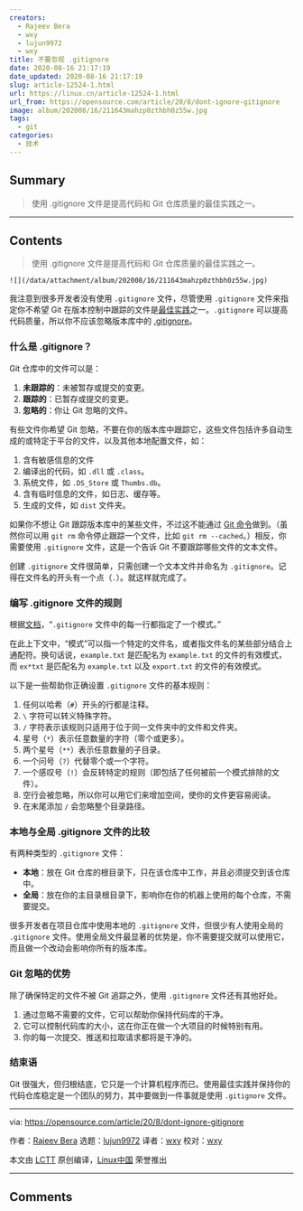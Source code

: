 ```yaml
---
creators:
  - Rajeev Bera
  - wxy
  - lujun9972
  - wxy
title: 不要忽视 .gitignore
date: 2020-08-16 21:17:19
date_updated: 2020-08-16 21:17:19
slug: article-12524-1.html
url: https://linux.cn/article-12524-1.html
url_from: https://opensource.com/article/20/8/dont-ignore-gitignore
image: album/202008/16/211643mahzp0zthbh0z55w.jpg
tags:
  - git
categories:
  - 技术
---
```


## Summary

> 使用 .gitignore 文件是提高代码和 Git 仓库质量的最佳实践之一。

***

<!-- more -->

## Contents

> 
> 使用 .gitignore 文件是提高代码和 Git 仓库质量的最佳实践之一。
> 
> 
> 

`![](/data/attachment/album/202008/16/211643mahzp0zthbh0z55w.jpg)`

我注意到很多开发者没有使用 `.gitignore` 文件，尽管使用 `.gitignore` 文件来指定你不希望 Git 在版本控制中跟踪的文件是[最佳实践](https://opensource.com/article/20/7/git-repos-best-practices)之一。`.gitignore` 可以提高代码质量，所以你不应该忽略版本库中的 [.gitignore](https://git-scm.com/docs/gitignore)。

### 什么是 .gitignore？

Git 仓库中的文件可以是：

1. **未跟踪的**：未被暂存或提交的变更。
2. **跟踪的**：已暂存或提交的变更。
3. **忽略的**：你让 Git 忽略的文件。

有些文件你希望 Git 忽略，不要在你的版本库中跟踪它，这些文件包括许多自动生成的或特定于平台的文件，以及其他本地配置文件，如：

1. 含有敏感信息的文件
2. 编译出的代码，如 `.dll` 或 `.class`。
3. 系统文件，如 `.DS_Store` 或 `Thumbs.db`。
4. 含有临时信息的文件，如日志、缓存等。
5. 生成的文件，如 `dist` 文件夹。

如果你不想让 Git 跟踪版本库中的某些文件，不过这不能通过 [Git 命令](https://acompiler.com/git-commands/)做到。（虽然你可以用 `git rm` 命令停止跟踪一个文件，比如 `git rm --cached`。）相反，你需要使用 `.gitignore` 文件，这是一个告诉 Git 不要跟踪哪些文件的文本文件。

创建 `.gitignore` 文件很简单，只需创建一个文本文件并命名为 `.gitignore`。记得在文件名的开头有一个点（`.`）。就这样就完成了。

### 编写 .gitignore 文件的规则

根据[文档](https://git-scm.com/docs/gitignore)，“`.gitignore` 文件中的每一行都指定了一个模式。”

在此上下文中，“模式”可以指一个特定的文件名，或者指文件名的某些部分结合上通配符。换句话说，`example.txt` 是匹配名为 `example.txt` 的文件的有效模式，而 `ex*txt` 是匹配名为 `example.txt` 以及 `export.txt` 的文件的有效模式。

以下是一些帮助你正确设置 `.gitignore` 文件的基本规则：

1. 任何以哈希（`#`）开头的行都是注释。
2. `\` 字符可以转义特殊字符。
3. `/` 字符表示该规则只适用于位于同一文件夹中的文件和文件夹。
4. 星号（`*`）表示任意数量的字符（零个或更多）。
5. 两个星号（`**`）表示任意数量的子目录。
6. 一个问号（`?`）代替零个或一个字符。
7. 一个感叹号（`!`）会反转特定的规则（即包括了任何被前一个模式排除的文件）。
8. 空行会被忽略，所以你可以用它们来增加空间，使你的文件更容易阅读。
9. 在末尾添加 `/` 会忽略整个目录路径。

### 本地与全局 .gitignore 文件的比较

有两种类型的 `.gitignore` 文件：

* **本地**：放在 Git 仓库的根目录下，只在该仓库中工作，并且必须提交到该仓库中。
* **全局**：放在你的主目录根目录下，影响你在你的机器上使用的每个仓库，不需要提交。

很多开发者在项目仓库中使用本地的 `.gitignore` 文件，但很少有人使用全局的 `.gitignore` 文件。使用全局文件最显著的优势是，你不需要提交就可以使用它，而且做一个改动会影响你所有的版本库。

### Git 忽略的优势

除了确保特定的文件不被 Git 追踪之外，使用 `.gitignore` 文件还有其他好处。

1. 通过忽略不需要的文件，它可以帮助你保持代码库的干净。
2. 它可以控制代码库的大小，这在你正在做一个大项目的时候特别有用。
3. 你的每一次提交、推送和拉取请求都将是干净的。

### 结束语

Git 很强大，但归根结底，它只是一个计算机程序而已。使用最佳实践并保持你的代码仓库稳定是一个团队的努力，其中要做到一件事就是使用 `.gitignore` 文件。

---

via: <https://opensource.com/article/20/8/dont-ignore-gitignore>

作者：[Rajeev Bera](https://opensource.com/users/acompiler) 选题：[lujun9972](https://github.com/lujun9972) 译者：[wxy](https://github.com/wxy) 校对：[wxy](https://github.com/wxy)

本文由 [LCTT](https://github.com/LCTT/TranslateProject) 原创编译，[Linux中国](https://linux.cn/) 荣誉推出

***

## Comments
